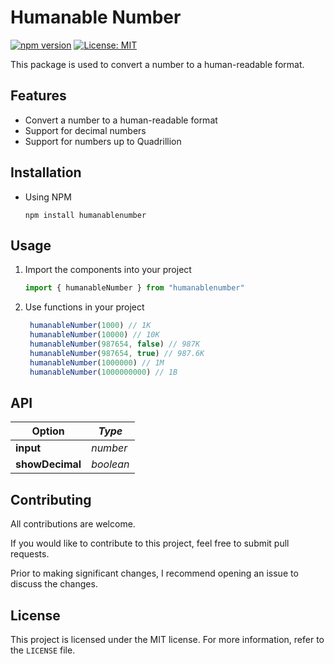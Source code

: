 # Humanable Number

[![npm version](https://badge.fury.io/js/humanablenumber.svg)](https://badge.fury.io/js/humanablenumber)
[![License: MIT](https://img.shields.io/badge/License-MIT-yellow.svg)](https://opensource.org/licenses/MIT)

This package is used to convert a number to a human-readable format.

## Features

- Convert a number to a human-readable format
- Support for decimal numbers
- Support for numbers up to Quadrillion

## Installation

- Using NPM

   ```shell
  npm install humanablenumber
   ```

## Usage

1. Import the components into your project
   ```js
   import { humanableNumber } from "humanablenumber"
   ```
2. Use functions in your project
   ```js
    humanableNumber(1000) // 1K
    humanableNumber(10000) // 10K
    humanableNumber(987654, false) // 987K
    humanableNumber(987654, true) // 987.6K
    humanableNumber(1000000) // 1M
    humanableNumber(1000000000) // 1B
   ```

## API

| Option          | *Type*    |
|-----------------|-----------|
| **input**       | *number*  |
| **showDecimal** | *boolean* |

## Contributing

All contributions are welcome.

If you would like to contribute to this project, feel free to submit pull requests.

Prior to making significant changes, I recommend opening an issue to discuss the changes.

## License

This project is licensed under the MIT license. For more information, refer to the `LICENSE` file.

